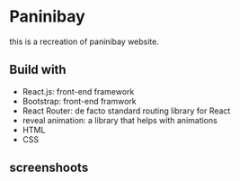 # Paninibay 
this is a recreation of paninibay website. 

## Build with
* React.js: front-end framework
* Bootstrap: front-end framwork
* React Router: de facto standard routing library for React
* reveal animation: a library that helps with animations
* HTML
* CSS


## screenshoots
